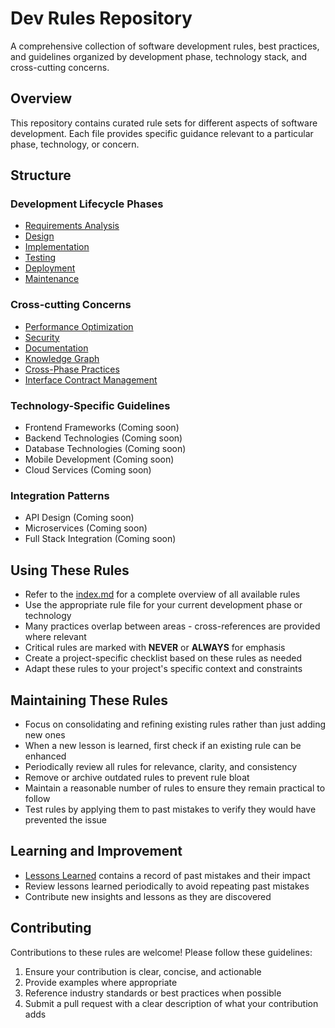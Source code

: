 # Dev Rules Repository

A comprehensive collection of software development rules, best practices, and guidelines organized by development phase, technology stack, and cross-cutting concerns.

## Overview

This repository contains curated rule sets for different aspects of software development. Each file provides specific guidance relevant to a particular phase, technology, or concern.

## Structure

### Development Lifecycle Phases
- [Requirements Analysis](requirements_analysis_rules.md)
- [Design](design_phase_rules.md)
- [Implementation](implementation_phase_rules.md)
- [Testing](testing_rules.md)
- [Deployment](deployment_rules.md)
- [Maintenance](maintenance_phase_rules.md)

### Cross-cutting Concerns
- [Performance Optimization](performance_optimization_rules.md)
- [Security](security_rules.md)
- [Documentation](documentation_rules.md)
- [Knowledge Graph](knowledge_graph_rules.md)
- [Cross-Phase Practices](cross_phase_practices.md)
- [Interface Contract Management](interface_contract_rules.md)

### Technology-Specific Guidelines
- Frontend Frameworks (Coming soon)
- Backend Technologies (Coming soon)
- Database Technologies (Coming soon)
- Mobile Development (Coming soon)
- Cloud Services (Coming soon)

### Integration Patterns
- API Design (Coming soon)
- Microservices (Coming soon)
- Full Stack Integration (Coming soon)

## Using These Rules

- Refer to the [index.md](index.md) for a complete overview of all available rules
- Use the appropriate rule file for your current development phase or technology
- Many practices overlap between areas - cross-references are provided where relevant
- Critical rules are marked with **NEVER** or **ALWAYS** for emphasis
- Create a project-specific checklist based on these rules as needed
- Adapt these rules to your project's specific context and constraints

## Maintaining These Rules

- Focus on consolidating and refining existing rules rather than just adding new ones
- When a new lesson is learned, first check if an existing rule can be enhanced
- Periodically review all rules for relevance, clarity, and consistency
- Remove or archive outdated rules to prevent rule bloat
- Maintain a reasonable number of rules to ensure they remain practical to follow
- Test rules by applying them to past mistakes to verify they would have prevented the issue

## Learning and Improvement

- [Lessons Learned](lessons_learned.md) contains a record of past mistakes and their impact
- Review lessons learned periodically to avoid repeating past mistakes
- Contribute new insights and lessons as they are discovered

## Contributing

Contributions to these rules are welcome! Please follow these guidelines:
1. Ensure your contribution is clear, concise, and actionable
2. Provide examples where appropriate
3. Reference industry standards or best practices when possible
4. Submit a pull request with a clear description of what your contribution adds